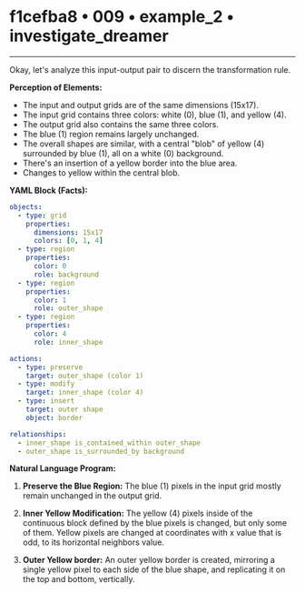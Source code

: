 # f1cefba8 • 009 • example_2 • investigate_dreamer

---
Okay, let's analyze this input-output pair to discern the transformation rule.

**Perception of Elements:**

*   The input and output grids are of the same dimensions (15x17).
*   The input grid contains three colors: white (0), blue (1), and yellow (4).
*   The output grid also contains the same three colors.
*    The blue (1) region remains largely unchanged.
*   The overall shapes are similar, with a central "blob" of yellow (4) surrounded by blue (1), all on a white (0) background.
*   There's an insertion of a yellow border into the blue area.
*   Changes to yellow within the central blob.

**YAML Block (Facts):**



```yaml
objects:
  - type: grid
    properties:
      dimensions: 15x17
      colors: [0, 1, 4]
  - type: region
    properties:
      color: 0
      role: background
  - type: region
    properties:
      color: 1
      role: outer_shape
  - type: region
    properties:
      color: 4
      role: inner_shape

actions:
  - type: preserve
    target: outer_shape (color 1)
  - type: modify
    target: inner_shape (color 4)
  - type: insert
    target: outer shape
    object: border

relationships:
  - inner_shape is_contained_within outer_shape
  - outer_shape is_surrounded_by background
```



**Natural Language Program:**

1.  **Preserve the Blue Region:** The blue (1) pixels in the input grid mostly remain unchanged in the output grid.

2.  **Inner Yellow Modification:** The yellow (4) pixels inside of the continuous block defined by the blue pixels is changed, but only some of them. Yellow pixels are changed at coordinates with x value that is odd, to its horizontal neighbors value.

3.  **Outer Yellow border:** An outer yellow border is created, mirroring a single yellow pixel to each side of the blue shape, and replicating it on the top and bottom, vertically.



